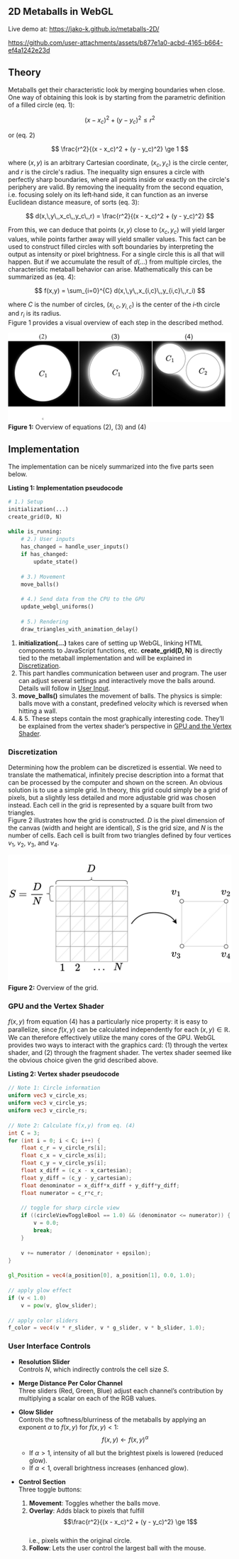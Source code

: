 ## 2D Metaballs in WebGL
Live demo at: https://jako-k.github.io/metaballs-2D/


https://github.com/user-attachments/assets/b877e1a0-acbd-4165-b664-ef4a1242e23d

## Theory

Metaballs get their characteristic look by merging boundaries when close. One way of obtaining this look is by starting from the parametric definition of a filled circle (eq. 1):

$$
(x - x_c)^2 + (y - y_c)^2 \le r^2
$$

or (eq. 2)

$$
\frac{r^2}{(x - x_c)^2 + (y - y_c)^2} \ge 1
$$

where $(x, y)$ is an arbitrary Cartesian coordinate, $(x_c, y_c)$ is the circle center, and $r$ is the circle's radius. The inequality sign ensures a circle with perfectly sharp boundaries, where all points inside or exactly on the circle's periphery are valid. By removing the inequality from the second equation, i.e. focusing solely on its left‐hand side, it can function as an inverse Euclidean distance measure, of sorts (eq. 3):

$$
d(x,\,y\,,x_c\,,y_c\,,r) = \frac{r^2}{(x - x_c)^2 + (y - y_c)^2}
$$

From this, we can deduce that points $(x, y)$ close to $(x_c, y_c)$ will yield larger values, while points farther away will yield smaller values. This fact can be used to construct filled circles with soft boundaries by interpreting the output as intensity or pixel brightness. For a single circle this is all that will happen. But if we accumulate the result of $d(\dots)$ from multiple circles, the characteristic metaball behavior can arise. Mathematically this can be summarized as (eq. 4):

$$
f(x,y) = \sum_{i=0}^{C} d(x,\,y\,,x_{i,c}\,,y_{i,c}\,,r_i)
$$

where $C$ is the number of circles, $(x_{i,c},y_{i,c})$ is the center of the $i$‑th circle and $r_i$ is its radius.  
Figure 1 provides a visual overview of each step in the described method.

![Overview of equations (2), (3) and (4)](readme_stuff/method.jpg)  
**Figure 1:** Overview of equations (2), (3) and (4)

## Implementation

The implementation can be nicely summarized into the five parts seen below.

**Listing 1: Implementation pseudocode**  
```python
# 1.) Setup
initialization(...)
create_grid(D, N) 

while is_running:
    # 2.) User inputs
    has_changed = handle_user_inputs()
    if has_changed:
        update_state()

    # 3.) Movement
    move_balls()

    # 4.) Send data from the CPU to the GPU
    update_webgl_uniforms()

    # 5.) Rendering
    draw_triangles_with_animation_delay()
```

1. **initialization(...)** takes care of setting up WebGL, linking HTML components to JavaScript functions, etc. **create_grid(D, N)** is directly tied to the metaball implementation and will be explained in [Discretization](#discretization).  
2. This part handles communication between user and program. The user can adjust several settings and interactively move the balls around. Details will follow in [User Input](#user-input).  
3. **move_balls()** simulates the movement of balls. The physics is simple: balls move with a constant, predefined velocity which is reversed when hitting a wall.  
4. & 5. These steps contain the most graphically interesting code. They’ll be explained from the vertex shader’s perspective in [GPU and the Vertex Shader](#gpu-and-the-vertex-shader).

### Discretization <a name="discretization"></a>

Determining how the problem can be discretized is essential. We need to translate the mathematical, infinitely precise description into a format that can be processed by the computer and shown on the screen. An obvious solution is to use a simple grid. In theory, this grid could simply be a grid of pixels, but a slightly less detailed and more adjustable grid was chosen instead. Each cell in the grid is represented by a square built from two triangles.  
Figure 2 illustrates how the grid is constructed. $D$ is the pixel dimension of the canvas (width and height are identical), $S$ is the grid size, and $N$ is the number of cells. Each cell is built from two triangles defined by four vertices $v_1$, $v_2$, $v_3$, and $v_4$.

![Overview of the grid](readme_stuff/disc.jpg)  
**Figure 2:** Overview of the grid.

### GPU and the Vertex Shader <a name="gpu-and-the-vertex-shader"></a>

$f(x,y)$ from equation (4) has a particularly nice property: it is easy to parallelize, since $f(x,y)$ can be calculated independently for each $(x,y)\in\mathbb{R}$. We can therefore effectively utilize the many cores of the GPU. WebGL provides two ways to interact with the graphics card: (1) through the vertex shader, and (2) through the fragment shader. The vertex shader seemed like the obvious choice given the grid described above.  

**Listing 2: Vertex shader pseudocode**  
```glsl
// Note 1: Circle information
uniform vec3 v_circle_xs;
uniform vec3 v_circle_ys;
uniform vec3 v_circle_rs;

// Note 2: Calculate f(x,y) from eq. (4)
int C = 3;
for (int i = 0; i < C; i++) {
    float c_r = v_circle_rs[i];
    float c_x = v_circle_xs[i];
    float c_y = v_circle_ys[i];
    float x_diff = (c_x - x_cartesian);
    float y_diff = (c_y - y_cartesian);
    float denominator = x_diff*x_diff + y_diff*y_diff; 
    float numerator = c_r*c_r; 
    
    // toggle for sharp circle view
    if ((circleViewToggleBool == 1.0) && (denominator <= numerator)) {
        v = 0.0;
        break;
    }  
    
    v += numerator / (denominator + epsilon);
}

gl_Position = vec4(a_position[0], a_position[1], 0.0, 1.0);

// apply glow effect
if (v < 1.0)
    v = pow(v, glow_slider);

// apply color sliders
f_color = vec4(v * r_slider, v * g_slider, v * b_slider, 1.0);
```

### User Interface Controls <a name="user-input"></a>

- **Resolution Slider**  
  Controls $N$, which indirectly controls the cell size $S$.

- **Merge Distance Per Color Channel**  
  Three sliders (Red, Green, Blue) adjust each channel’s contribution by multiplying a scalar on each of the RGB values.

- **Glow Slider**  
  Controls the softness/blurriness of the metaballs by applying an exponent $\alpha$ to $f(x,y)$ for $f(x,y) < 1$:  
  $$f(x,y) \leftarrow f(x,y)^\alpha$$  
  - If $\alpha > 1$, intensity of all but the brightest pixels is lowered (reduced glow).  
  - If $\alpha < 1$, overall brightness increases (enhanced glow).

- **Control Section**  
  Three toggle buttons:  
  1. **Movement**: Toggles whether the balls move.  
  2. **Overlay**: Adds black to pixels that fulfill  
     $$\frac{r^2}{(x - x_c)^2 + (y - y_c)^2} \ge 1$$  
     i.e., pixels within the original circle.  
  3. **Follow**: Lets the user control the largest ball with the mouse.
